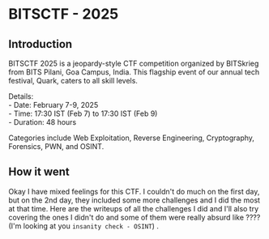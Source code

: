 # BITSCTF - 2025

## Introduction

BITSCTF 2025 is a jeopardy-style CTF competition organized by BITSkrieg from BITS Pilani, Goa Campus, India. This flagship event of our annual tech festival, Quark, caters to all skill levels.

Details:\
\- Date: February 7-9, 2025\
\- Time: 17:30 IST (Feb 7) to 17:30 IST (Feb 9)\
\- Duration: 48 hours

Categories include Web Exploitation, Reverse Engineering, Cryptography, Forensics, PWN, and OSINT.

## How it went

Okay I have mixed feelings for this CTF. I couldn't do much on the first day, but on the 2nd day, they included some more challenges and I did the most at that time. Here are the writeups of all the challenges I did and I'll also try covering the ones I didn't do and some of them were really absurd like ???? (I'm looking at you `insanity check - OSINT`) . &#x20;

